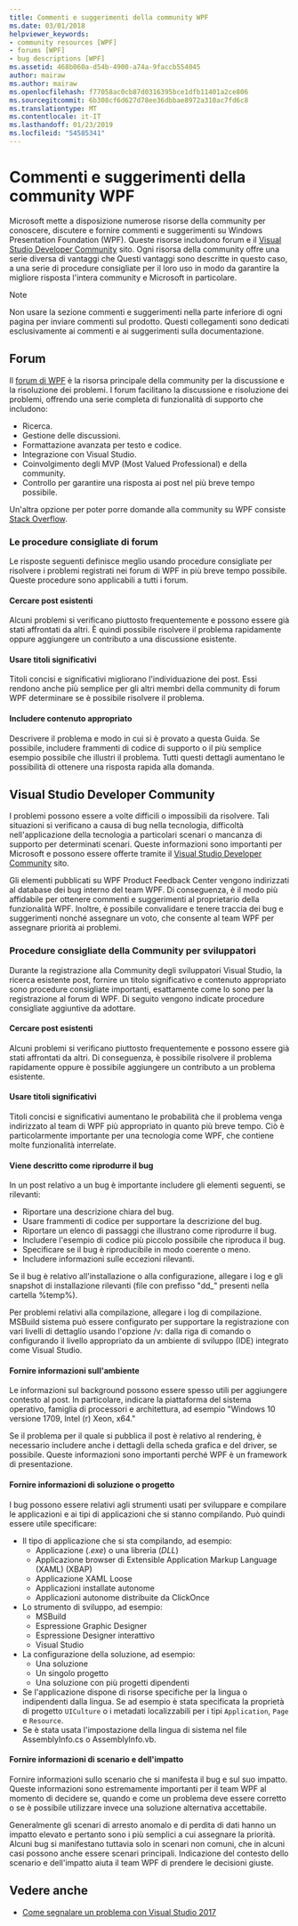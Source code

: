 ```yaml
---
title: Commenti e suggerimenti della community WPF
ms.date: 03/01/2018
helpviewer_keywords:
- community resources [WPF]
- forums [WPF]
- bug descriptions [WPF]
ms.assetid: 468b060a-d54b-4900-a74a-9faccb554045
author: mairaw
ms.author: mairaw
ms.openlocfilehash: f77058ac0cb87d0316395bce1dfb11401a2ce806
ms.sourcegitcommit: 6b308cf6d627d78ee36dbbae8972a310ac7fd6c8
ms.translationtype: MT
ms.contentlocale: it-IT
ms.lasthandoff: 01/23/2019
ms.locfileid: "54585341"
---
```

# <a name="wpf-community-feedback"></a>Commenti e suggerimenti della community WPF

Microsoft mette a disposizione numerose risorse della community per conoscere, discutere e fornire commenti e suggerimenti su Windows Presentation Foundation (WPF). Queste risorse includono forum e il [Visual Studio Developer Community](https://developercommunity.visualstudio.com/) sito. Ogni risorsa della community offre una serie diversa di vantaggi che Questi vantaggi sono descritte in questo caso, a una serie di procedure consigliate per il loro uso in modo da garantire la migliore risposta l'intera community e Microsoft in particolare.

> [!NOTE]
> Non usare la sezione commenti e suggerimenti nella parte inferiore di ogni pagina per inviare commenti sul prodotto. Questi collegamenti sono dedicati esclusivamente ai commenti e ai suggerimenti sulla documentazione.

## <a name="forums"></a>Forum

Il [forum di WPF](https://social.msdn.microsoft.com/Forums/vstudio/en-US/home?forum=wpf) è la risorsa principale della community per la discussione e la risoluzione dei problemi. I forum facilitano la discussione e risoluzione dei problemi, offrendo una serie completa di funzionalità di supporto che includono:

- Ricerca.
- Gestione delle discussioni.
- Formattazione avanzata per testo e codice.
- Integrazione con Visual Studio.
- Coinvolgimento degli MVP (Most Valued Professional) e della community.
- Controllo per garantire una risposta ai post nel più breve tempo possibile.

Un'altra opzione per poter porre domande alla community su WPF consiste [Stack Overflow](https://stackoverflow.com/questions/tagged/wpf).

### <a name="forum-best-practices"></a>Le procedure consigliate di forum

Le risposte seguenti definisce meglio usando procedure consigliate per risolvere i problemi registrati nei forum di WPF in più breve tempo possibile. Queste procedure sono applicabili a tutti i forum.

#### <a name="search-existing-posts"></a>Cercare post esistenti

Alcuni problemi si verificano piuttosto frequentemente e possono essere già stati affrontati da altri. È quindi possibile risolvere il problema rapidamente oppure aggiungere un contributo a una discussione esistente.

#### <a name="use-meaningful-titles"></a>Usare titoli significativi

Titoli concisi e significativi migliorano l'individuazione dei post. Essi rendono anche più semplice per gli altri membri della community di forum WPF determinare se è possibile risolvere il problema.

#### <a name="include-appropriate-content"></a>Includere contenuto appropriato

Descrivere il problema e modo in cui si è provato a questa Guida. Se possibile, includere frammenti di codice di supporto o il più semplice esempio possibile che illustri il problema. Tutti questi dettagli aumentano le possibilità di ottenere una risposta rapida alla domanda.

## <a name="visual-studio-developer-community"></a>Visual Studio Developer Community

I problemi possono essere a volte difficili o impossibili da risolvere. Tali situazioni si verificano a causa di bug nella tecnologia, difficoltà nell'applicazione della tecnologia a particolari scenari o mancanza di supporto per determinati scenari. Queste informazioni sono importanti per Microsoft e possono essere offerte tramite il [Visual Studio Developer Community](https://developercommunity.visualstudio.com/) sito.

Gli elementi pubblicati su WPF Product Feedback Center vengono indirizzati al database dei bug interno del team WPF. Di conseguenza, è il modo più affidabile per ottenere commenti e suggerimenti al proprietario della funzionalità WPF. Inoltre, è possibile convalidare e tenere traccia dei bug e suggerimenti nonché assegnare un voto, che consente al team WPF per assegnare priorità ai problemi.

### <a name="developer-community-best-practices"></a>Procedure consigliate della Community per sviluppatori

Durante la registrazione alla Community degli sviluppatori Visual Studio, la ricerca esistente post, fornire un titolo significativo e contenuto appropriato sono procedure consigliate importanti, esattamente come lo sono per la registrazione al forum di WPF. Di seguito vengono indicate procedure consigliate aggiuntive da adottare.

#### <a name="search-existing-posts"></a>Cercare post esistenti

Alcuni problemi si verificano piuttosto frequentemente e possono essere già stati affrontati da altri. Di conseguenza, è possibile risolvere il problema rapidamente oppure è possibile aggiungere un contributo a un problema esistente.

#### <a name="use-meaningful-titles"></a>Usare titoli significativi

Titoli concisi e significativi aumentano le probabilità che il problema venga indirizzato al team di WPF più appropriato in quanto più breve tempo. Ciò è particolarmente importante per una tecnologia come WPF, che contiene molte funzionalità interrelate.

#### <a name="describe-how-to-reproduce-your-bug"></a>Viene descritto come riprodurre il bug

In un post relativo a un bug è importante includere gli elementi seguenti, se rilevanti:

- Riportare una descrizione chiara del bug.
- Usare frammenti di codice per supportare la descrizione del bug.
- Riportare un elenco di passaggi che illustrano come riprodurre il bug.
- Includere l'esempio di codice più piccolo possibile che riproduca il bug.
- Specificare se il bug è riproducibile in modo coerente o meno.
- Includere informazioni sulle eccezioni rilevanti.

 Se il bug è relativo all'installazione o alla configurazione, allegare i log e gli snapshot di installazione rilevanti (file con prefisso "dd_" presenti nella cartella %temp%).

 Per problemi relativi alla compilazione, allegare i log di compilazione. MSBuild sistema può essere configurato per supportare la registrazione con vari livelli di dettaglio usando l'opzione /v: dalla riga di comando o configurando il livello appropriato da un ambiente di sviluppo (IDE) integrato come Visual Studio.

#### <a name="provide-environment-information"></a>Fornire informazioni sull'ambiente

Le informazioni sul background possono essere spesso utili per aggiungere contesto al post. In particolare, indicare la piattaforma del sistema operativo, famiglia di processori e architettura, ad esempio "Windows 10 versione 1709, Intel (r) Xeon, x64."

Se il problema per il quale si pubblica il post è relativo al rendering, è necessario includere anche i dettagli della scheda grafica e del driver, se possibile. Queste informazioni sono importanti perché WPF è un framework di presentazione.

#### <a name="provide-solution-or-project-information"></a>Fornire informazioni di soluzione o progetto

I bug possono essere relativi agli strumenti usati per sviluppare e compilare le applicazioni e ai tipi di applicazioni che si stanno compilando. Può quindi essere utile specificare:

- Il tipo di applicazione che si sta compilando, ad esempio:
  - Applicazione (*.exe*) o una libreria (*DLL*)
  - Applicazione browser di Extensible Application Markup Language (XAML) (XBAP)
  - Applicazione XAML Loose
  - Applicazioni installate autonome
  - Applicazioni autonome distribuite da ClickOnce
- Lo strumento di sviluppo, ad esempio:
  - MSBuild
  - Espressione Graphic Designer
  - Espressione Designer interattivo
  - Visual Studio
- La configurazione della soluzione, ad esempio:
  - Una soluzione
  - Un singolo progetto
  - Una soluzione con più progetti dipendenti
- Se l'applicazione dispone di risorse specifiche per la lingua o indipendenti dalla lingua. Se ad esempio è stata specificata la proprietà di progetto `UICulture` o i metadati localizzabili per i tipi `Application`, `Page` e `Resource`.
- Se è stata usata l'impostazione della lingua di sistema nel file AssemblyInfo.cs o AssemblyInfo.vb.

#### <a name="provide-scenario-and-impact-information"></a>Fornire informazioni di scenario e dell'impatto

Fornire informazioni sullo scenario che si manifesta il bug e sul suo impatto. Queste informazioni sono estremamente importanti per il team WPF al momento di decidere se, quando e come un problema deve essere corretto o se è possibile utilizzare invece una soluzione alternativa accettabile.

Generalmente gli scenari di arresto anomalo e di perdita di dati hanno un impatto elevato e pertanto sono i più semplici a cui assegnare la priorità. Alcuni bug si manifestano tuttavia solo in scenari non comuni, che in alcuni casi possono anche essere scenari principali. Indicazione del contesto dello scenario e dell'impatto aiuta il team WPF di prendere le decisioni giuste.

## <a name="see-also"></a>Vedere anche

- [Come segnalare un problema con Visual Studio 2017](/visualstudio/ide/how-to-report-a-problem-with-visual-studio-2017)
